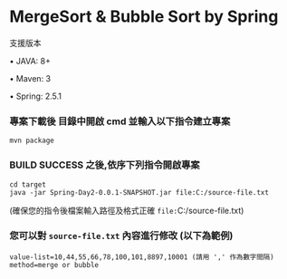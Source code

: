 MergeSort & Bubble Sort by Spring
=================

支援版本

• JAVA: 8+

• Maven: 3

• Spring: 2.5.1


### 專案下載後 目錄中開啟 cmd 並輸入以下指令建立專案 ###
    mvn package
    

### BUILD SUCCESS 之後,依序下列指令開啟專案 ###
    cd target
    java -jar Spring-Day2-0.0.1-SNAPSHOT.jar file:C:/source-file.txt
    
(確保您的指令後檔案輸入路徑及格式正確  `file:`C:/source-file.txt)

### 您可以對 `source-file.txt` 內容進行修改 (以下為範例) ###
    value-list=10,44,55,66,78,100,101,8897,10001 (請用 ',' 作為數字間隔)
    method=merge or bubble
